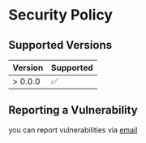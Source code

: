 # Security Policy

## Supported Versions

<!-- Use this section to tell people about which versions of your project are
currently being supported with security updates. -->

| Version | Supported          |
| ------- | ------------------ |
| > 0.0.0 | :white_check_mark: |

## Reporting a Vulnerability

<!-- Use this section to tell people how to report a vulnerability. -->

<!-- Tell them where to go, how often they can expect to get an update on a
reported vulnerability, what to expect if the vulnerability is accepted or
declined, etc. -->

you can report vulnerabilities via [email](mailto:contact.starflux@gmail.com)
